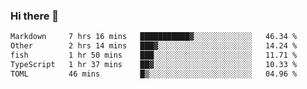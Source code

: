 ### Hi there 👋

<!--
**WShiBin/WShiBin** is a ✨ _special_ ✨ repository because its `README.md` (this file) appears on your GitHub profile.

Here are some ideas to get you started:

- 🔭 I’m currently working on ...
- 🌱 I’m currently learning ...
- 👯 I’m looking to collaborate on ...
- 🤔 I’m looking for help with ...
- 💬 Ask me about ...
- 📫 How to reach me: ...
- 😄 Pronouns: ...
- ⚡ Fun fact: ...
-->

<!--START_SECTION:waka-->

```txt
Markdown     7 hrs 16 mins   ███████████▓░░░░░░░░░░░░░   46.34 %
Other        2 hrs 14 mins   ███▓░░░░░░░░░░░░░░░░░░░░░   14.24 %
fish         1 hr 50 mins    ███░░░░░░░░░░░░░░░░░░░░░░   11.71 %
TypeScript   1 hr 37 mins    ██▓░░░░░░░░░░░░░░░░░░░░░░   10.33 %
TOML         46 mins         █▒░░░░░░░░░░░░░░░░░░░░░░░   04.96 %
```

<!--END_SECTION:waka-->
